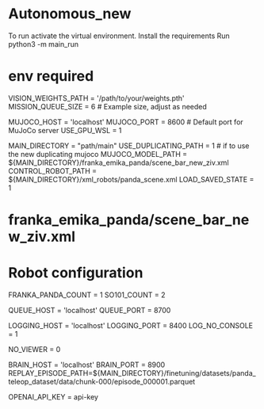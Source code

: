 # Autonomous_new

To run activate the virtual environment.
Install the requirements
Run python3 -m main_run


# env required

VISION_WEIGHTS_PATH = '/path/to/your/weights.pth'
MISSION_QUEUE_SIZE = 6  # Example size, adjust as needed

MUJOCO_HOST = 'localhost'
MUJOCO_PORT = 8600  # Default port for MuJoCo server
USE_GPU_WSL = 1

MAIN_DIRECTORY = "path/main"
USE_DUPLICATING_PATH = 1 # if to use the new duplicating mujoco
MUJOCO_MODEL_PATH = ${MAIN_DIRECTORY}/franka_emika_panda/scene_bar_new_ziv.xml
CONTROL_ROBOT_PATH = ${MAIN_DIRECTORY}/xml_robots/panda_scene.xml
LOAD_SAVED_STATE = 1
# franka_emika_panda/scene_bar_new_ziv.xml

# Robot configuration
FRANKA_PANDA_COUNT = 1
SO101_COUNT = 2


QUEUE_HOST = 'localhost'
QUEUE_PORT = 8700

LOGGING_HOST = 'localhost'
LOGGING_PORT = 8400
LOG_NO_CONSOLE = 1

NO_VIEWER = 0

BRAIN_HOST = 'localhost'
BRAIN_PORT = 8900
REPLAY_EPISODE_PATH=${MAIN_DIRECTORY}/finetuning/datasets/panda_teleop_dataset/data/chunk-000/episode_000001.parquet

OPENAI_API_KEY = api-key